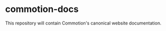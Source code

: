 commotion-docs
===================

This repository will contain Commotion's canonical website documentation.
